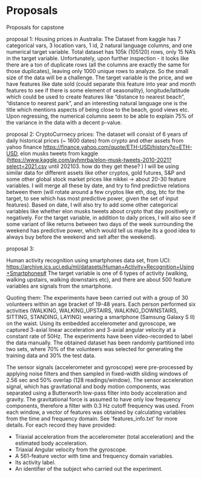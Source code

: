 # Proposals
Proposals for capstone

proposal 1:
Housing prices in Australia:
The Dataset from kaggle has 7 categorical vars, 3 location vars, 1 id, 2 natural language columns, and one numerical target variable. Total dataset has 105k (105120) rows, only 15 NA’s in the target variable. Unfortunately, upon further inspection - it looks like there are a ton of duplicate rows (all the columns are exactly the same for those duplicates), leaving only 1000 unique rows to analyze. So the small size of the data will be a challenge. 
The target variable is the price, and we have features like date sold (could separate this feature into year and month features to see if there is some element of seasonality), longitude/latitude which could be used to create  features like “distance to nearest beach”, “distance to nearest park”, and an interesting natural language one is the title which mentions aspects of being close to the beach, good views etc. Upon regressing, the numerical columns seem to be able to explain 75% of the variance in the data with a decent p-value.

proposal 2:
CryptoCurrnecy prices:
The dataset will consist of 6 years of daily historical prices (~ 1600 dates) from crypto and other assets from yahoo finance https://finance.yahoo.com/quote/ETH-USD/history?p=ETH-USD, elon musks tweets from kaggle (https://www.kaggle.com/ayhmrba/elon-musk-tweets-2010-2021?select=2021.csv until 202103. how do they get these? ) 
I will be using similar data for different assets like other cryptos, gold futures, S&P and some other global stock market prices like nikkei -> about 20-30 feature variables. I will merge all these by date, and try to find predictive relations between them (will rotate around a few cryptos like eth, dog, btc for the target, to see which has most predictive power, given the set of input features). Based on date, I will also try to add some other categorical variables like whether elon musks tweets about crypto that day positively or negatively. For the target variable, in addition to daily prices, I will also see if some variant of like returns between two days of the week surrounding the weekend has predictive power, which would tell us maybe its a good idea to always buy before the weekend and sell after the weekend). 

proposal 3:

Human activity recognition using smartphones data set, from UCI:
https://archive.ics.uci.edu/ml/datasets/Human+Activity+Recognition+Using+Smartphones#
The target variable is one of 6 types of activity (walking, walking upstairs, walking downstairs etc), and there are about 500 feature variables are signals from the smartphone. 

Quoting them:
The experiments have been carried out with a group of 30 volunteers within an age bracket of 19-48 years. Each person performed six activities (WALKING, WALKING_UPSTAIRS, WALKING_DOWNSTAIRS, SITTING, STANDING, LAYING) wearing a smartphone (Samsung Galaxy S II) on the waist. Using its embedded accelerometer and gyroscope, we captured 3-axial linear acceleration and 3-axial angular velocity at a constant rate of 50Hz. The experiments have been video-recorded to label the data manually. The obtained dataset has been randomly partitioned into two sets, where 70% of the volunteers was selected for generating the training data and 30% the test data. 

The sensor signals (accelerometer and gyroscope) were pre-processed by applying noise filters and then sampled in fixed-width sliding windows of 2.56 sec and 50% overlap (128 readings/window). The sensor acceleration signal, which has gravitational and body motion components, was separated using a Butterworth low-pass filter into body acceleration and gravity. The gravitational force is assumed to have only low frequency components, therefore a filter with 0.3 Hz cutoff frequency was used. From each window, a vector of features was obtained by calculating variables from the time and frequency domain. See 'features_info.txt' for more details. 
For each record they have provided: 
- Triaxial acceleration from the accelerometer (total acceleration) and the estimated body acceleration.
- Triaxial Angular velocity from the gyroscope. 
- A 561-feature vector with time and frequency domain variables. 
- Its activity label. 
- An identifier of the subject who carried out the experiment.



